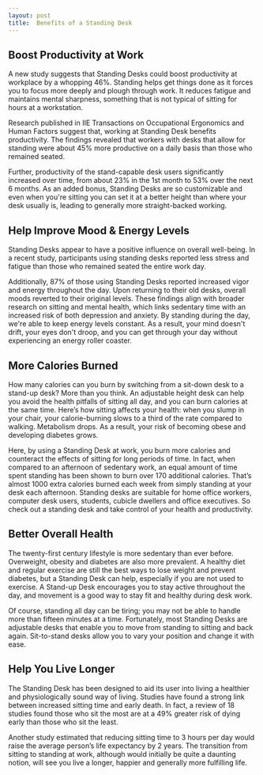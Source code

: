 ```yaml
---
layout: post
title:  Benefits of a Standing Desk
---
```


## Boost Productivity at Work
A new study suggests that Standing Desks could boost productivity at workplace by a whopping 46%. Standing helps get things
done as it forces you to focus more deeply and plough through work. It reduces fatigue and maintains mental sharpness,
something that is not typical of sitting for hours at a workstation.

Research published in IIE Transactions on Occupational Ergonomics and Human Factors suggest that, working at Standing Desk
benefits productivity. The findings revealed that workers with desks that allow for standing were about 45% more
productive on a daily basis than those who remained seated.

Further, productivity of the stand-capable desk users significantly increased over time, from about 23% in the 1st
month to 53% over the next 6 months. As an added bonus, Standing Desks are so customizable and even when you're
sitting you can set it at a better height than where your desk usually is, leading to generally more straight-backed
working.

## Help Improve Mood & Energy Levels

Standing Desks appear to have a positive influence on overall well-being. In a recent study, participants using standing
desks reported less stress and fatigue than those who remained seated the entire work day.

Additionally, 87% of those using Standing Desks reported increased vigor and energy throughout the day. Upon returning
to their old desks, overall moods reverted to their original levels. These findings align with broader research
on sitting and mental health, which links sedentary time with an increased risk of both depression and anxiety.
By standing during the day, we're able to keep energy levels constant. As a result, your mind doesn't drift, your
eyes don't droop, and you can get through your day without experiencing an energy roller coaster.

## More Calories Burned

How many calories can you burn by switching from a sit-down desk to a stand-up desk? More than you think. An adjustable
height desk can help you avoid the health pitfalls of sitting all day, and you can burn calories at the same time.
Here’s how sitting affects your health: when you slump in your chair, your calorie-burning slows to a third of
the rate compared to walking. Metabolism drops. As a result, your risk of becoming obese and developing diabetes
grows.

Here, by using a Standing Desk at work, you burn more calories and counteract the effects of sitting for long periods
of time. In fact, when compared to an afternoon of sedentary work, an equal amount of time spent standing has been
shown to burn over 170 additional calories. That’s almost 1000 extra calories burned each week from simply standing
at your desk each afternoon. Standing desks are suitable for home office workers, computer desk users, students,
cubicle dwellers and office executives. So check out a standing desk and take control of your health and productivity.


## Better Overall Health

The twenty-first century lifestyle is more sedentary than ever before. Overweight, obesity and diabetes are also
more prevalent. A healthy diet and regular exercise are still the best ways to lose weight and prevent diabetes,
but a Standing Desk can help, especially if you are not used to exercise. A Stand-up Desk encourages you to stay
active throughout the day, and movement is a good way to stay fit and healthy during desk work.

Of course, standing all day can be tiring; you may not be able to handle more than fifteen minutes at a time. Fortunately,
most Standing Desks are adjustable desks that enable you to move from standing to sitting and back again. Sit-to-stand
desks allow you to vary your position and change it with ease.


## Help You Live Longer
The Standing Desk has been designed to aid its user into living a healthier and physiologically sound way of living.
Studies have found a strong link between increased sitting time and early death. In fact, a review of 18 studies
found those who sit the most are at a 49% greater risk of dying early than those who sit the least.

Another study estimated that reducing sitting time to 3 hours per day would raise the average person’s life expectancy
by 2 years. The transition from sitting to standing at work, although would initially be quite a daunting notion,
will see you live a longer, happier and generally more fulfilling life.

